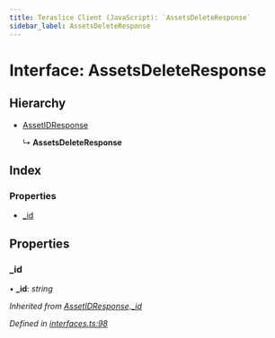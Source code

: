 ```yaml
---
title: Teraslice Client (JavaScript): `AssetsDeleteResponse`
sidebar_label: AssetsDeleteResponse
---
```


# Interface: AssetsDeleteResponse

## Hierarchy

* [AssetIDResponse](assetidresponse.md)

  ↳ **AssetsDeleteResponse**

## Index

### Properties

* [_id](assetsdeleteresponse.md#_id)

## Properties

###  _id

• **_id**: *string*

*Inherited from [AssetIDResponse](assetidresponse.md).[_id](assetidresponse.md#_id)*

*Defined in [interfaces.ts:98](https://github.com/terascope/teraslice/blob/d8feecc03/packages/teraslice-client-js/src/interfaces.ts#L98)*
